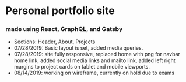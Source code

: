 # Personal portfolio site 
### made using React, GraphQL, and Gatsby

* Sections: Header, About, Projects
* 07/28/2019: Basic layout is set, added media queries.
* 07/28/2019: site fully responsive, replaced home with png for navbar home link, added social media links and mailto link, added left right margins to project cards on tablet and mobile viewports.
* 08/14/2019: working on wireframe, currently on hold due to exams
